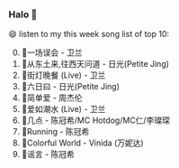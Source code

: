 

### Halo 👋

😄 listen to my this week song list of top 10:

0. 🌈一场误会 - 卫兰
1. 🌈从东土来,往西天问道 - 日光(Petite Jing)
2. 🌈街灯晚餐 (Live) - 卫兰
3. 🌈六日曰 - 日光(Petite Jing)
4. 🌈简单爱 - 周杰伦
5. 🌈爱如潮水 (Live) - 卫兰
6. 🌈几点 - 陈冠希/MC Hotdog/MC仁/李璨琛
7. 🌈Running - 陈冠希
8. 🌈Colorful World - Vinida (万妮达)
9. 🌈谣言 - 陈冠希

